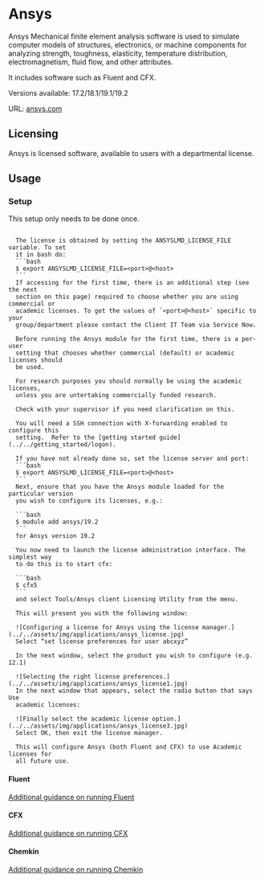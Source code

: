 # Ansys

Ansys Mechanical finite element analysis software is used to simulate computer
models of structures, electronics, or machine components for analyzing
strength, toughness, elasticity, temperature distribution, electromagnetism,
fluid flow, and other attributes.

It includes software such as Fluent and CFX.

Versions available: 17.2/18.1/19.1/19.2

URL: [ansys.com](https://ansys.com)

## Licensing

Ansys is licensed software, available to users with a departmental license.

## Usage

### Setup

This setup only needs to be done once.

````{toggle}

  The license is obtained by setting the ANSYSLMD_LICENSE_FILE variable. To set
  it in bash do:
  ```bash
  $ export ANSYSLMD_LICENSE_FILE=<port>@<host>
  ```
  If accessing for the first time, there is an additional step (see the next
  section on this page) required to choose whether you are using commercial or
  academic licenses. To get the values of `<port>@<host>` specific to your
  group/department please contact the Client IT Team via Service Now.

  Before running the Ansys module for the first time, there is a per-user
  setting that chooses whether commercial (default) or academic licenses should
  be used.

  For research purposes you should normally be using the academic licenses,
  unless you are untertaking commercially funded research.

  Check with your supervisor if you need clarification on this.

  You will need a SSH connection with X-forwarding enabled to configure this
  setting.  Refer to the [getting started guide](../../getting_started/logon).

  If you have not already done so, set the license server and port:
  ```bash
  $ export ANSYSLMD_LICENSE_FILE=<port>@<host>
  ```
  Next, ensure that you have the Ansys module loaded for the particular version
  you wish to configure its licenses, e.g.:

  ```bash
  $ module add ansys/19.2
  ```
  for Ansys version 19.2

  You now need to launch the license administration interface. The simplest way
  to do this is to start cfx:

  ```bash
  $ cfx5
  ```
  and select Tools/Ansys client Licensing Utility from the menu.

  This will present you with the following window:

  ![Configuring a license for Ansys using the license manager.](../../assets/img/applications/ansys_license.jpg)
  Select “set license preferences for user abcxyz”

  In the next window, select the product you wish to configure (e.g. 12.1)

  ![Selecting the right license preferences.](../../assets/img/applications/ansys_license1.jpg)
  In the next window that appears, select the radio button that says Use
  academic licenses:

  ![Finally select the academic license option.](../../assets/img/applications/ansys_license3.jpg)
  Select OK, then exit the license manager.

  This will configure Ansys (both Fluent and CFX) to use Academic licenses for
  all future use.
````

#### Fluent

[Additional guidance on running Fluent](ansys/fluent)

#### CFX

[Additional guidance on running CFX](ansys/cfx)

#### Chemkin

[Additional guidance on running Chemkin](ansys/chemkin)
